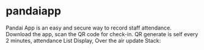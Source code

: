 # pandaiapp

Pandai App is an easy and secure way to record staff attendance. Download the app, scan the QR code for check-in. QR generate is self every 2 minutes, attendance List Display, Over the air update
Stack:
